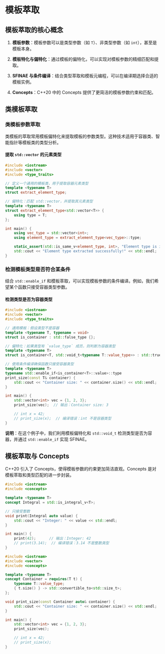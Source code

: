 # 模板萃取

## 模板萃取的核心概念

1. **模板参数**：模板参数可以是类型参数（如 `T`）、非类型参数（如 `int`），甚至是模板本身。

2. **模板特化与偏特化**：通过模板的偏特化，可以实现对模板参数的精细匹配和提取。

3. **SFINAE 与条件编译**：结合类型萃取和模板元编程，可以在编译期选择合适的模板实例。

4. **Concepts**：C++20 中的 Concepts 提供了更简洁的模板参数约束和匹配。

## 类模板萃取

### 类模板参数萃取

类模板的萃取常用模板偏特化来提取模板的参数类型。这种技术适用于容器类、智能指针等模板类的类型分析。

#### 提取 `std::vector` 的元素类型

```cpp
#include <iostream>
#include <vector>
#include <type_traits>

// 定义一个通用的模板类，用于提取容器元素类型
template <typename T>
struct extract_element_type;

// 偏特化：匹配 std::vector，并提取其元素类型
template <typename T>
struct extract_element_type<std::vector<T>> {
    using type = T;
};

int main() {
    using vec_type = std::vector<int>;
    using element_type = extract_element_type<vec_type>::type;

    static_assert(std::is_same_v<element_type, int>, "Element type is int");
    std::cout << "Element type extracted successfully!" << std::endl;
}
```

### 检测模板类型是否符合某条件

结合 `std::enable_if` 和模板萃取，可以实现模板参数的条件编译。例如，我们希望某个函数只接受容器类型参数。

#### 检测类型是否为容器类型

```cpp
#include <iostream>
#include <vector>
#include <type_traits>

// 通用模板：假设类型不是容器
template <typename T, typename = void>
struct is_container : std::false_type {};

// 偏特化：如果类型有 `value_type` 成员，则判断为容器类型
template <typename T>
struct is_container<T, std::void_t<typename T::value_type>> : std::true_type {};

// 使用条件编译确保函数只接受容器类型
template <typename T>
typename std::enable_if<is_container<T>::value>::type
print_size(const T& container) {
    std::cout << "Container size: " << container.size() << std::endl;
}

int main() {
    std::vector<int> vec = {1, 2, 3};
    print_size(vec);  // 输出：Container size: 3

    // int x = 42;
    // print_size(x);  // 编译错误：int 不是容器类型
}
```

**说明**：在这个例子中，我们利用模板偏特化和 `std::void_t` 检测类型是否为容器，并通过 `std::enable_if` 实现 SFINAE。

## 模板萃取与 Concepts

C++20 引入了 Concepts，使得模板参数的约束更加简洁直观。Concepts 是对模板萃取和类型匹配的进一步封装。

```cpp
#include <iostream>
#include <concepts>

template <typename T>
concept Integral = std::is_integral_v<T>;

// 只接受整数
void print(Integral auto value) {
    std::cout << "Integer: " << value << std::endl;
}

int main() {
    print(42);      // 输出：Integer: 42
    // print(3.14);  // 编译错误：3.14 不是整数类型
}
```

```cpp
#include <iostream>
#include <vector>
#include <concepts>

template <typename T>
concept Container = requires(T t) {
    typename T::value_type;
    { t.size() } -> std::convertible_to<std::size_t>;
};

void print_size(const Container auto& container) {
    std::cout << "Container size: " << container.size() << std::endl;
}

int main() {
    std::vector<int> vec = {1, 2, 3};
    print_size(vec);

    // int x = 42;
    // print_size(x);
}
```